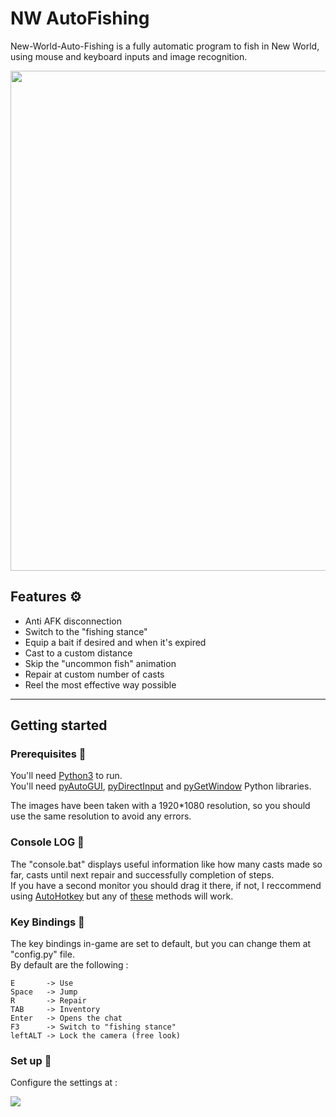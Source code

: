 # NW AutoFishing

New-World-Auto-Fishing is a fully automatic program to fish in New World, using mouse and keyboard inputs and image recognition.
<div>
  <kbd>
    <img src="https://i.imgur.com/hKSGdZr.png"
    width=800/>
  </kbd>
</div>

## Features ⚙
- Anti AFK disconnection
- Switch to the "fishing stance"
- Equip a bait if desired and when it's expired
- Cast to a custom distance
- Skip the "uncommon fish" animation
- Repair at custom number of casts
- Reel the most effective way possible
---

## Getting started
### Prerequisites 🔴
You'll need [Python3](https://www.python.org/downloads/) to run.  
You'll need [pyAutoGUI](https://pypi.org/project/PyAutoGUI/), [pyDirectInput](https://pypi.org/project/PyDirectInput/) and [pyGetWindow](https://pypi.org/project/PyGetWindow/) Python libraries.

The images have been taken with a 1920*1080 resolution, so you should use the same resolution to avoid any errors.

### Console LOG 🔴
The "console.bat" displays useful information like how many casts made so far, casts until next repair and successfully completion of steps.  
If you have a second monitor you should drag it there, if not, I reccommend using [AutoHotkey](https://www.autohotkey.com/) but any of [these](https://www.howtogeek.com/196958/the-3-best-ways-to-make-a-window-always-on-top-on-windows/) methods will work.  

### Key Bindings 🔴
The key bindings in-game are set to default, but you can change them at "config.py" file.  
By default are the following :
~~~
E       -> Use  
Space   -> Jump  
R       -> Repair  
TAB     -> Inventory  
Enter   -> Opens the chat
F3      -> Switch to "fishing stance"  
leftALT -> Lock the camera (free look)  
~~~

### Set up 🚀
Configure the settings at :
<div>
  <kbd>
    <img src="https://i.imgur.com/UfPyIbw.png" />
  </kbd>
</div>